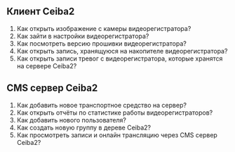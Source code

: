 ## Клиент Ceiba2

1. Как открыть изображение с камеры видеорегистратора?
2. Как зайти в настройки видеорегистратора?
3. Как посмотреть версию прошивки видеорегистратора?
4. Как открыть запись, хранящуюся на накопителе  видеорегистратора?
5. Как открыть записи тревог с  видеорегистратора, которые хранятся на сервере Ceiba2?
## CMS сервер Ceiba2

1. Как добавить новое транспортное средство на сервер?
2. Как открыть отчёты по статистике работы видеорегистраторов?
3. Как добавить нового пользователя?
4. Как создать новую группу в дереве Ceiba2?
5. Как просмотреть записи и онлайн трансляцию через CMS сервер Ceiba2?
